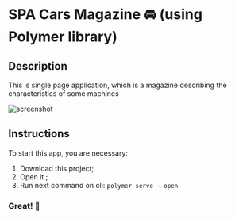 # SPA Cars Magazine :oncoming_automobile: (using Polymer library)

## Description
This is single page application, which is a magazine describing the characteristics of some machines

![screenshot](https://user-images.githubusercontent.com/37180024/64016495-d3deb480-cb2f-11e9-888c-839ac540536d.png)

## Instructions
To start this app, you are necessary:
1. Download this project;
2. Open it ;
3. Run next command on cli: `polymer serve --open`
### Great! :tada:
